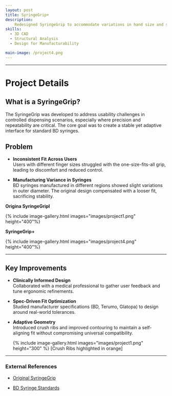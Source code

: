```yaml
---
layout: post
title: SyringeGrip+
description: 
    Redesigned SyringeGrip to accommodate variations in hand size and syringe diameter tolerances. Design was tested and approved by medical clinic
skills: 
  - 3D CAD
  - Structural Analysis
  - Design for Manufacturability

main-image: /project4.png
---
```


---
# Project Details 

## What is a SyringeGrip?

The SyringeGrip was developed to address usability challenges in controlled dispensing scenarios, especially where precision and repeatability are critical. The core goal was to create a stable yet adaptive interface for standard BD syringes.

## Problem

- **Inconsistent Fit Across Users**  
  Users with different finger sizes struggled with the one-size-fits-all grip, leading to discomfort and reduced control.

- **Manufacturing Variance in Syringes**  
  BD syringes manufactured in different regions showed slight variations in outer diameter. The original design compensated with a looser fit, sacrificing stability.

**Origina SyringeGripl**

{% include image-gallery.html images="images/project1.png" height="400"%}

**SyringeGrip+**

{% include image-gallery.html images="images/project4.png" height="400"%}

---

## Key Improvements

- **Clinically Informed Design**  
  Collaborated with a medical professional to gather user feedback and tune ergonomic refinements.

- **Spec-Driven Fit Optimization**  
  Studied manufacturer specifications (BD, Terumo, Glatopa) to design around real-world tolerances.

- **Adaptive Geometry**  
  Introduced crush ribs and improved contouring to maintain a  self-aligning fit without compromising universal compatibility.

  {% include image-gallery.html images="images/project1.png" height="300" %}
  [Crush Ribs highlighted in orange]

---

### External References

- [Original SyringeGrip](https://syringegrip.com/)  

- [BD Syringe Standards](https://chemyx.com/resources/pump-resources/min-and-max-flow-rates/bd-plastic-syringe-minimum-maximum-flow-rates/)  
